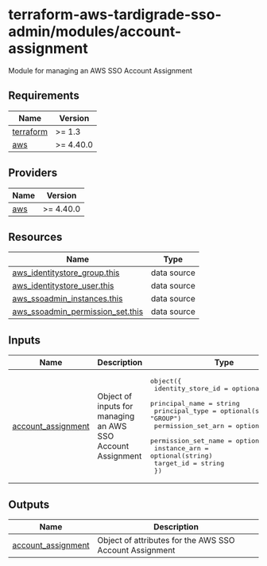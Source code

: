 # terraform-aws-tardigrade-sso-admin/modules/account-assignment

Module for managing an AWS SSO Account Assignment

<!-- BEGIN TFDOCS -->
## Requirements

| Name | Version |
|------|---------|
| <a name="requirement_terraform"></a> [terraform](#requirement\_terraform) | >= 1.3 |
| <a name="requirement_aws"></a> [aws](#requirement\_aws) | >= 4.40.0 |

## Providers

| Name | Version |
|------|---------|
| <a name="provider_aws"></a> [aws](#provider\_aws) | >= 4.40.0 |

## Resources

| Name | Type |
|------|------|
| [aws_identitystore_group.this](https://registry.terraform.io/providers/hashicorp/aws/latest/docs/data-sources/identitystore_group) | data source |
| [aws_identitystore_user.this](https://registry.terraform.io/providers/hashicorp/aws/latest/docs/data-sources/identitystore_user) | data source |
| [aws_ssoadmin_instances.this](https://registry.terraform.io/providers/hashicorp/aws/latest/docs/data-sources/ssoadmin_instances) | data source |
| [aws_ssoadmin_permission_set.this](https://registry.terraform.io/providers/hashicorp/aws/latest/docs/data-sources/ssoadmin_permission_set) | data source |

## Inputs

| Name | Description | Type | Default | Required |
|------|-------------|------|---------|:--------:|
| <a name="input_account_assignment"></a> [account\_assignment](#input\_account\_assignment) | Object of inputs for managing an AWS SSO Account Assignment | <pre>object({<br>    identity_store_id   = optional(string)<br>    principal_name      = string<br>    principal_type      = optional(string, "GROUP")<br>    permission_set_arn  = optional(string)<br>    permission_set_name = optional(string)<br>    instance_arn        = optional(string)<br>    target_id           = string<br>  })</pre> | n/a | yes |

## Outputs

| Name | Description |
|------|-------------|
| <a name="output_account_assignment"></a> [account\_assignment](#output\_account\_assignment) | Object of attributes for the AWS SSO Account Assignment |

<!-- END TFDOCS -->
